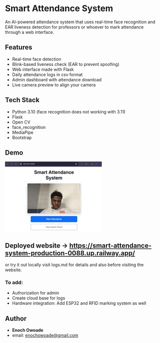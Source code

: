 # Smart Attendance System
An AI-powered attendance system that uses real-time face recognition and EAR liveness detection for professors or whoever to mark attendance through a web interface.

## Features
- Real-time face detection
- Blink-based liveness check (EAR to prevent spoofing)
- Web interface made with Flask
- Daily attendance logs in csv format
- Admin dashboard with attendance download
- Live camera preview to align your camera

## Tech Stack
- Python 3.10 (face recognition does not working with 3.11)
- Flask
- Open CV
- face_recognition
- MediaPipe
- Bootstrap


## Demo
![Demo_vid](Smart_attendance_demo1.gif)

## Deployed website -> https://smart-attendance-system-production-0088.up.railway.app/
or try it out locally visit logs.md for details and also before visiting the website.

### To add:
- Authorization for admin
- Create cloud base for logs 
- Hardware integration: Add ESP32 and RFID marking system as well
## Author
- **Enoch Owoade**
- email: enochowoade@gmail.com
